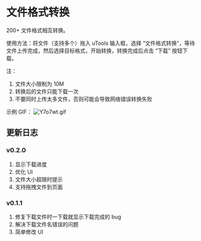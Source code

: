 # 文件格式转换

200+ 文件格式相互转换。

使用方法：将文件（支持多个）拖入 uTools 输入框，选择 “文件格式转换”，等待文件上传完成，然后选择目标格式，开始转换，转换完成后点击 “下载” 按钮下载。

注：

1. 文件大小限制为 10M
2. 转换后的文件只能下载一次
3. 不要同时上传太多文件，否则可能会导致网络错误转换失败

示例 GIF：
![Y7o7wt.gif](https://s1.ax1x.com/2020/05/20/Y7o7wt.gif)

## 更新日志

### v0.2.0

1. 显示下载进度
2. 优化 UI
3. 文件大小超限时提示
4. 支持拖拽文件到页面

### v0.1.1

1. 修复下载文件时一下载就显示下载完成的 bug
2. 解决下载文件名错误的问题
3. 简单修改 UI
